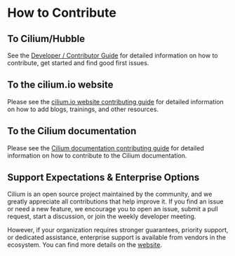 # How to Contribute

## To Cilium/Hubble

See the [Developer / Contributor
Guide](https://docs.cilium.io/en/stable/contributing/development/contributing_guide/) for detailed information on
how to contribute, get started and find good first issues.

## To the cilium.io website

Please see the [cilium.io website contributing guide](https://github.com/cilium/cilium.io/blob/main/CONTRIBUTING.md) for detailed
information on how to add blogs, trainings, and other resources.

## To the Cilium documentation

Please see the [Cilium documentation contributing guide](https://docs.cilium.io/en/stable/contributing/docs/) for detailed
information on how to contribute to the Cilium documentation.

## Support Expectations & Enterprise Options

Cilium is an open source project maintained by the community, and we greatly appreciate all contributions that help improve it. If you find an issue or need a new feature, we encourage you to open an issue, submit a pull request, start a discussion, or join the weekly developer meeting.

However, if your organization requires stronger guarantees, priority support, or dedicated assistance, enterprise support is available from vendors in the ecosystem. You can find more details on the [website](https://cilium.io/enterprise/).

